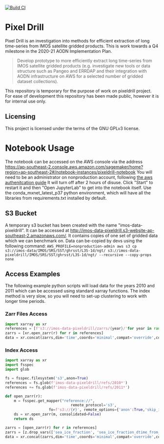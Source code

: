 [![Build CI](https://github.com/aodn/pixeldrill/actions/workflows/docker_image_build_and_publish.yaml/badge.svg?branch=main)](https://github.com/aodn/pixeldrill/actions/workflows/docker_image_build_and_publish.yaml)

# Pixel Drill

Pixel Drill is an investigation into methods for efficient extraction of long time-series from IMOS satellite gridded products. This is work towards a Q4 milestone in the 2020-21 AODN Implementation Plan.

> Develop prototype to more efficiently extract long time-series from IMOS satellite gridded products (e.g. investigate new tools or data structure such as Pangeo and ERRDAP and their integration with AODN infrastructure on AWS for a selected number of gridded dataset collections).

This repository is temporary for the purpose of work on pixeldrill project. For ease of development this repository has been made public, however it is for internal use only.
## Licensing
This project is licensed under the terms of the GNU GPLv3 license.

# Notebook Usage
The notebook can be accessed on the AWS console via the address https://ap-southeast-2.console.aws.amazon.com/sagemaker/home?region=ap-southeast-2#/notebook-instances/pixeldrill-notebook 
You will need to be an administrator on nonproduction account, following [the aws authenitcation guide](https://github.com/aodn/internal-discussions/wiki/AWS-authentication-guide)
It will turn off after 2 hours of disuse. Click "Start" to restart it and then "Open JupyterLab" to get into the notebook itself. Use the conda_mxnet_latest_p37 python environment, which will have all the libraries from requirements.txt installed by default.

## S3 Bucket
A temporary s3 bucket has been created with the name "imos-data-pixeldrill". It can be accessed at http://imos-data-pixeldrill.s3-website-ap-southeast-2.amazonaws.com/. It contains copies of one set of gridded data which we can benchmark on. Data can be-copied by devs using the following command:
```AWS_PROFILE=nonproduction-admin aws s3 cp s3://imos-data/IMOS/SRS/SST/ghrsst/L3S-1d/ngt/ s3://imos-data-pixeldrill/IMOS/SRS/SST/ghrsst/L3S-1d/ngt/ --recursive --copy-props none```

## Access Examples
The following example python scripts will load data for the years 2010 and 2011 which can be accessed using standard xarray functions. The index method is very slow, so you will need to set-up clustering to work with longer time periods.

### Zarr Files Access
``` Python
import xarray as xr
references = [f's3://imos-data-pixeldrill/zarrs/{year}/'for year in range(2010, 2012)]
zarrs = [xr.open_zarr(r) for r in references]
data = xr.concat(zarrs,dim='time',coords='minimal',compat='override',combine_attrs='override', fill_value='')
```

### Index Access
``` Python
import xarray as xr
import fsspec
import glob

fs = fsspec.filesystem('s3',anon=True)
references = fs.glob(f'imos-data-pixeldrill/refs/2010*')
references += fs.glob(f'imos-data-pixeldrill/refs/2011*')

def open_zarr(r):
    m = fsspec.get_mapper("reference://", 
                              remote_protocol='s3',
                    fo=f's3://{r}', remote_options={'anon':True,'skip_instance_cache':True,'use_listings_cache':False})
    ds = xr.open_zarr(m, consolidated=False)
    return ds

zarrs = [open_zarr(r) for r in references]
zarrs = [z.drop_vars(['sea_ice_fraction', 'sea_ice_fraction_dtime_from_sst'], errors='ignore') for z in zarrs]
data = xr.concat(zarrs,dim='time',coords='minimal',compat='override',combine_attrs='override', fill_value='')
```
